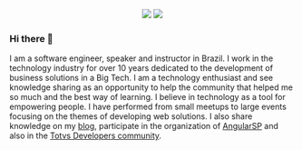 <p align="center">
  <a href="https://www.linkedin.com/in/alvarocamillont/"><img src="https://img.shields.io/badge/-alvarocamillont-blue?style=flat&logo=Linkedin&logoColor=white"></a>
  <a href="https://alvarocamillont.dev/"><img src="https://img.shields.io/badge/-@alvarocamillont-03a57a?style=flat&labelColor=03a57a&logo=Medium"></a>
</p>

### Hi there 👋

I am a software engineer, speaker and instructor in Brazil. I work in the technology industry for over 10 years dedicated to the development of business solutions in a Big Tech. I am a technology enthusiast and see knowledge sharing as an opportunity to help the community that helped me so much and the best way of learning. I believe in technology as a tool for empowering people. I have performed from small meetups to large events focusing on the themes of developing web solutions. I also share knowledge on my [blog](https://alvarocamillont.dev/), participate in the organization of [AngularSP](https://www.meetup.com/pt-BR/AngularJS-Sao-Paulo/) and also in the [Totvs Developers community](https://developers.totvs.com/).
